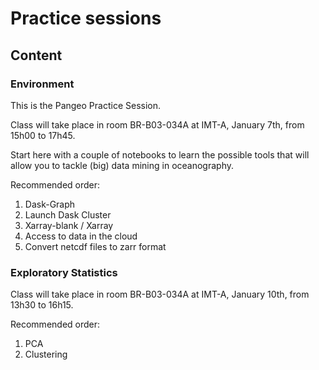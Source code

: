 # Practice sessions

## Content

### Environment

This is the Pangeo Practice Session. 

Class will take place in room BR-B03-034A at IMT-A, January 7th, from 15h00 to 17h45.

Start here with a couple of notebooks to learn the possible tools that will allow you to tackle (big) data mining in oceanography. 

Recommended order:

1. Dask-Graph
1. Launch Dask Cluster
1. Xarray-blank / Xarray
1. Access to data in the cloud
1. Convert netcdf files to zarr format


### Exploratory Statistics

Class will take place in room BR-B03-034A at IMT-A, January 10th, from 13h30 to 16h15.

Recommended order:

1. PCA
1. Clustering